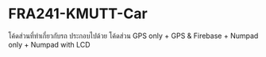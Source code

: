 # FRA241-KMUTT-Car
โค้ดส่วนที่ทำเกี่ยวกับรถ
ประกอบไปด้วย โค้ดส่วน GPS only + GPS & Firebase + Numpad only + Numpad with LCD
